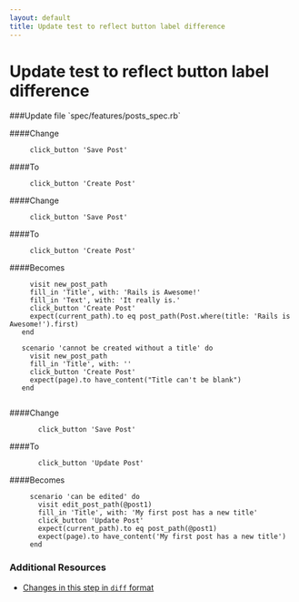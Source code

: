 ```yaml
---
layout: default
title: Update test to reflect button label difference
---
```


<h1 id="main">Update test to reflect button label difference</h1>
###Update file `spec/features/posts_spec.rb`

####Change
```
     click_button 'Save Post'
```


####To
```
     click_button 'Create Post'
```


####Change
```
     click_button 'Save Post'
```


####To
```
     click_button 'Create Post'
```


####Becomes
```
     visit new_post_path
     fill_in 'Title', with: 'Rails is Awesome!'
     fill_in 'Text', with: 'It really is.'
     click_button 'Create Post'
     expect(current_path).to eq post_path(Post.where(title: 'Rails is Awesome!').first)
   end
 
   scenario 'cannot be created without a title' do
     visit new_post_path
     fill_in 'Title', with: ''
     click_button 'Create Post'
     expect(page).to have_content("Title can't be blank")
   end
 

```


####Change
```
       click_button 'Save Post'
```


####To
```
       click_button 'Update Post'
```


####Becomes
```
     scenario 'can be edited' do
       visit edit_post_path(@post1)
       fill_in 'Title', with: 'My first post has a new title'
       click_button 'Update Post'
       expect(current_path).to eq post_path(@post1)
       expect(page).to have_content('My first post has a new title')
     end

```



### Additional Resources

* [Changes in this step in `diff` format](https://github.com/software-academy/rails_getting_started_bdd/commit/42706a4b8bab70d68d5221df3a9f273ce161d488)

